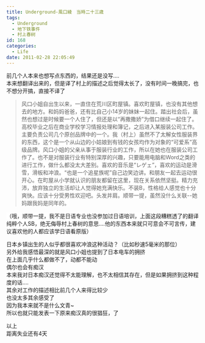 ```yaml
---
title: Underground-風口綾　当時二十三歳
tags:
  - Underground
  - 地下铁事件
  - 村上春树
id: 168
categories:
  - Life
date: 2011-02-28 22:05:49
---
```


前几个人本来也想写点东西的，结果还是没写....   
本来想翻译出来的，但是译了村上的描述之后觉得太长了，没有时间一晚搞完，也不想分开搞，直接不译了
  > <font style="background-color: #ffffff">风口小姐自出生以来，一直住在荒川区町屋镇。喜欢町屋镇，也没有其他想去的地方。和妈妈爸爸，还有比自己小14岁的妹妹一起住。踏出社会后，虽然也想过是时候要一个人住了，但还是以“再撒撒娇”为借口继续一起住了。</font><font style="background-color: #ffffff">高校毕业之后在商业学校学习情报处理和簿记，之后进入某服装公司工作。主要负责公司几个原创品牌中的一个。我（村上）虽然不了太解女性服装界的东西，这个是一个从山边的小姑娘到有钱的女孩均作为对象的“可爱系”高级品牌。风口小姐的父亲从事于服装行业的工作，所以在她也在服装公司工作了。也不是对服装行业有特别深厚的兴趣，只要能用电脑和Word之类的进行工作，做什么都没太大差别。</font><font style="background-color: #ffffff">喜欢的音乐是“レゲェ”，喜欢的运动是滑雪，滑板和冲浪。“也是一个追星族呢”自己边笑边讲。和朋友一起去运动很开心。在町屋从小学就认识的朋友都留在这里，现在关系依然坚挺。</font><font style="background-color: #ffffff">精力充沛，放弃独立的生活却让人觉得她充满快乐。不装B，性格给人感觉也十分爽快。应该十分受男性欢迎吧。头发并肩。顺带一提，虽然没什么关联--她妈跟我妈是同年的。</font>  

<font style="background-color: #ffffff">（哦，顺带一提，我不是日语专业也没参加过日语培训，上面这段糟糕透了的翻译纯粹个人SB，绝无侮辱村上春树的意思....他的东西本来就只可意会不可言传，建议喜欢他的人都应该学日语看原版）</font>    <p>日本乡镇出生的人似乎都很喜欢冲浪这种活动？（比如秒速5毫米的那位）     
另外给我感悟最深的就是风口小姐也提到了日本电车的拥挤      
在上面几乎什么都做不了，动都不能动      
偶尔也会有痴汉      
本来我对日本痴汉还觉得不太能理解，也不太相信其存在，但是如果拥挤到这种程度的话....      
其余对工作的描述相比前几个人来得比较少      
也没太多其余感受了      
因为我本来就不是什么文青~      
所以也就只能发表一下原来痴汉真的很猖狂，了

以上     
距离失业还有4天      
</p>